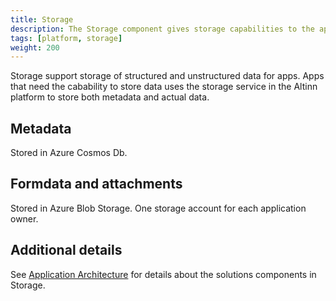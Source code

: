 ```yaml
---
title: Storage
description: The Storage component gives storage capabilities to the apps.
tags: [platform, storage]
weight: 200
---
```


Storage support storage of structured and unstructured data for apps. Apps that need the cabability to store data 
uses the storage service in the Altinn platform to store both metadata and actual data.

## Metadata
Stored in Azure Cosmos Db.

## Formdata and attachments
Stored in Azure Blob Storage. One storage account for each application owner.


## Additional details

See [Application Architecture](/teknologi/altinnstudio/architecture/components/application/solution/altinn-platform/storage/) for details about the solutions components in Storage.